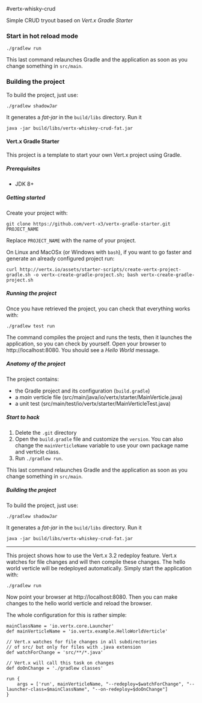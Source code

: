 #vertx-whisky-crud

Simple CRUD tryout based on *Vert.x Gradle Starter*

### Start in hot reload mode
```
./gradlew run
```

This last command relaunches Gradle and the application as soon as you change something in `src/main`.

### Building the project

To build the project, just use:

```
./gradlew shadowJar
```

It generates a _fat-jar_ in the `build/libs` directory. Run it

```
java -jar build/libs/vertx-whiskey-crud-fat.jar 
```

#### Vert.x Gradle Starter

This project is a template to start your own Vert.x project using Gradle.

##### Prerequisites

* JDK 8+

##### Getting started

Create your project with:


```
git clone https://github.com/vert-x3/vertx-gradle-starter.git PROJECT_NAME
```

Replace `PROJECT_NAME` with the name of your project.

On Linux and MacOSx (or Windows with `bash`), if you want to go faster and generate an already configured project run:

```
curl http://vertx.io/assets/starter-scripts/create-vertx-project-gradle.sh -o vertx-create-gradle-project.sh; bash vertx-create-gradle-project.sh
```

##### Running the project

Once you have retrieved the project, you can check that everything works with:

```
./gradlew test run
```

The command compiles the project and runs the tests, then  it launches the application, so you can check by yourself. Open your browser to http://localhost:8080. You should see a _Hello World_ message.

##### Anatomy of the project

The project contains:

* the Gradle project and its configuration (`build.gradle`)
* a _main_ verticle file (src/main/java/io/vertx/starter/MainVerticle.java)
* a unit test (src/main/test/io/vertx/starter/MainVerticleTest.java)

##### Start to hack

1. Delete the `.git` directory
2. Open the `build.gradle` file and customize the `version`. You can also change the `mainVerticleName` variable to use your own package name and verticle class.
3. Run `./gradlew run`.

This last command relaunches Gradle and the application as soon as you change something in `src/main`.

##### Building the project

To build the project, just use:

```
./gradlew shadowJar
```

It generates a _fat-jar_ in the `build/libs` directory. Run it

```
java -jar build/libs/vertx-whiskey-crud-fat.jar 
```


---
This project shows how to use the Vert.x 3.2 redeploy feature. Vert.x watches for file changes and will then compile these changes. The hello world verticle will be redeployed automatically.
Simply start the application with:

    ./gradlew run

Now point your browser at http://localhost:8080. Then you can make changes to the hello world verticle and reload the browser.

The whole configuration for this is rather simple:

    mainClassName = 'io.vertx.core.Launcher'
    def mainVerticleName = 'io.vertx.example.HelloWorldVerticle'

    // Vert.x watches for file changes in all subdirectories
    // of src/ but only for files with .java extension
    def watchForChange = 'src/**/*.java'

    // Vert.x will call this task on changes
    def doOnChange = './gradlew classes'

    run {
        args = ['run', mainVerticleName, "--redeploy=$watchForChange", "--launcher-class=$mainClassName", "--on-redeploy=$doOnChange"]
    }
